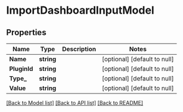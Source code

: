 # ImportDashboardInputModel

## Properties
Name | Type | Description | Notes
------------ | ------------- | ------------- | -------------
**Name** | **string** |  | [optional] [default to null]
**PluginId** | **string** |  | [optional] [default to null]
**Type_** | **string** |  | [optional] [default to null]
**Value** | **string** |  | [optional] [default to null]

[[Back to Model list]](../README.md#documentation-for-models) [[Back to API list]](../README.md#documentation-for-api-endpoints) [[Back to README]](../README.md)


